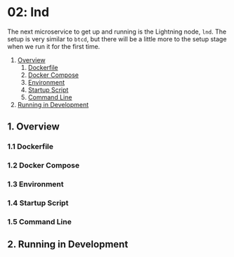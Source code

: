 # 02: lnd

The next microservice to get up and running is the Lightning node, `lnd`. The
setup is very similar to `btcd`, but there will be a little more to the setup
stage when we run it for the first time.

1. [Overview](#Overview)
    1. [Dockerfile](#Dockerfile)
    2. [Docker Compose](#DockerCompose)
    3. [Environment](#Environment)
    4. [Startup Script](#StartupScript)
    5. [Command Line](#CommandLine)
2. [Running in Development](#RunningInDevelopment)

<a name="Overview" />

## 1. Overview

<a name="Dockerfile" />

### 1.1 Dockerfile

<a name="DockerCompose" />

### 1.2 Docker Compose

<a name="Environment" />

### 1.3 Environment

<a name="StartupScript" />

### 1.4 Startup Script

<a name="CommandLine" />

### 1.5 Command Line

<a name="RunningInDevelopment" />

## 2. Running in Development